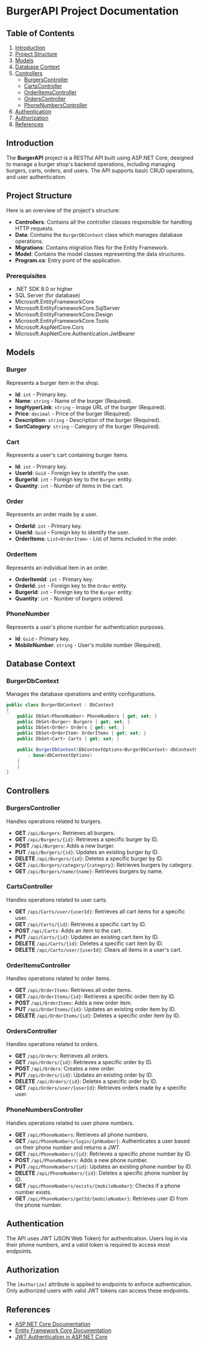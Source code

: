 # BurgerAPI Project Documentation
 
## Table of Contents
1. [Introduction](#introduction)
2. [Project Structure](#project-structure)
3. [Models](#models)
4. [Database Context](#database-context)
5. [Controllers](#controllers)
   - [BurgersController](#burgerscontroller)
   - [CartsController](#cartscontroller)
   - [OrderItemsController](#orderitemscontroller)
   - [OrdersController](#orderscontroller)
   - [PhoneNumbersController](#phonenumberscontroller)
6. [Authentication](#authentication)
7. [Authorization](#authorization)
8. [References](#references)
 
## Introduction
 
The **BurgerAPI** project is a RESTful API built using ASP.NET Core, designed to manage a burger shop's backend operations, including managing burgers, carts, orders, and users. The API supports basic CRUD operations, and user authentication.
 
## Project Structure

Here is an overview of the project's structure:
- **Controllers**: Contains all the controller classes responsible for handling HTTP requests.
- **Data**: Contains the `BurgerDbContext` class which manages database operations.
- **Migrations**: Contains migration files for the Entity Framework.
- **Model**: Contains the model classes representing the data structures.
- **Program.cs**: Entry point of the application.
 
### Prerequisites
 
- .NET SDK 8.0 or higher
- SQL Server (for database)
- Microsoft.EntityFrameworkCore
- Microsoft.EntityFrameworkCore.SqlServer
- Microsoft.EntityFrameworkCore.Design
- Microsoft.EntityFrameworkCore.Tools
- Microsoft.AspNetCore.Cors
- Microsoft.AspNetCore.Authentication.JwtBearer
 
## Models
 
### Burger
Represents a burger item in the shop.
 
- **Id**: `int` - Primary key.
- **Name**: `string` - Name of the burger (Required).
- **ImgHyperLink**: `string` - Image URL of the burger (Required).
- **Price**: `decimal` - Price of the burger (Required).
- **Description**: `string` - Description of the burger (Required).
- **SortCategory**: `string` - Category of the burger (Required).
 
### Cart
Represents a user's cart containing burger items.
 
- **Id**: `int` - Primary key.
- **UserId**: `Guid` - Foreign key to identify the user.
- **BurgerId**: `int` - Foreign key to the `Burger` entity.
- **Quantity**: `int` - Number of items in the cart.
 
### Order
Represents an order made by a user.
 
- **OrderId**: `int` - Primary key.
- **UserId**: `Guid` - Foreign key to identify the user.
- **OrderItems**: `List<OrderItem>` - List of items included in the order.
 
### OrderItem
Represents an individual item in an order.
 
- **OrderItemId**: `int` - Primary key.
- **OrderId**: `int` - Foreign key to the `Order` entity.
- **BurgerId**: `int` - Foreign key to the `Burger` entity.
- **Quantity**: `int` - Number of burgers ordered.
 
### PhoneNumber
Represents a user's phone number for authentication purposes.
 
- **Id**: `Guid` - Primary key.
- **MobileNumber**: `string` - User's mobile number (Required).
 
## Database Context
 
### BurgerDbContext
Manages the database operations and entity configurations.
 
```csharp
public class BurgerDbContext : DbContext
{
    public DbSet<PhoneNumber> PhoneNumbers { get; set; }
    public DbSet<Burger> Burgers { get; set; }
    public DbSet<Order> Orders { get; set; }
    public DbSet<OrderItem> OrderItems { get; set; }
    public DbSet<Cart> Carts { get; set; }
 
    public BurgerDbContext(DbContextOptions<BurgerDbContext> dbContextOptions)
        : base(dbContextOptions)
    {
    }
}
```
 
## Controllers
 
### BurgersController
 
Handles operations related to burgers.
 
- **GET** `/api/Burgers`: Retrieves all burgers.
- **GET** `/api/Burgers/{id}`: Retrieves a specific burger by ID.
- **POST** `/api/Burgers`: Adds a new burger.
- **PUT** `/api/Burgers/{id}`: Updates an existing burger by ID.
- **DELETE** `/api/Burgers/{id}`: Deletes a specific burger by ID.
- **GET** `/api/Burgers/category/{category}`: Retrieves burgers by category.
- **GET** `/api/Burgers/name/{name}`: Retrieves burgers by name.
 
### CartsController
 
Handles operations related to user carts.
 
- **GET** `/api/Carts/user/{userId}`: Retrieves all cart items for a specific user.
- **GET** `/api/Carts/{id}`: Retrieves a specific cart by ID.
- **POST** `/api/Carts`: Adds an item to the cart.
- **PUT** `/api/Carts/{id}`: Updates an existing cart item by ID.
- **DELETE** `/api/Carts/{id}`: Deletes a specific cart item by ID.
- **DELETE** `/api/Carts/user/{userId}`: Clears all items in a user's cart.
 
### OrderItemsController
 
Handles operations related to order items.
 
- **GET** `/api/OrderItems`: Retrieves all order items.
- **GET** `/api/OrderItems/{id}`: Retrieves a specific order item by ID.
- **POST** `/api/OrderItems`: Adds a new order item.
- **PUT** `/api/OrderItems/{id}`: Updates an existing order item by ID.
- **DELETE** `/api/OrderItems/{id}`: Deletes a specific order item by ID.
 
### OrdersController
 
Handles operations related to orders.
 
- **GET** `/api/Orders`: Retrieves all orders.
- **GET** `/api/Orders/{id}`: Retrieves a specific order by ID.
- **POST** `/api/Orders`: Creates a new order.
- **PUT** `/api/Orders/{id}`: Updates an existing order by ID.
- **DELETE** `/api/Orders/{id}`: Deletes a specific order by ID.
- **GET** `/api/Orders/user/{userId}`: Retrieves orders made by a specific user.
 
### PhoneNumbersController
 
Handles operations related to user phone numbers.
 
- **GET** `/api/PhoneNumbers`: Retrieves all phone numbers.
- **GET** `/api/PhoneNumbers/login/{phNumber}`: Authenticates a user based on their phone number and returns a JWT.
- **GET** `/api/PhoneNumbers/{id}`: Retrieves a specific phone number by ID.
- **POST** `/api/PhoneNumbers`: Adds a new phone number.
- **PUT** `/api/PhoneNumbers/{id}`: Updates an existing phone number by ID.
- **DELETE** `/api/PhoneNumbers/{id}`: Deletes a specific phone number by ID.
- **GET** `/api/PhoneNumbers/exists/{mobileNumber}`: Checks if a phone number exists.
- **GET** `/api/PhoneNumbers/getId/{mobileNumber}`: Retrieves user ID from the phone number.
 
## Authentication
 
The API uses JWT (JSON Web Token) for authentication. Users log in via their phone numbers, and a valid token is required to access most endpoints.
 
## Authorization
 
The `[Authorize]` attribute is applied to endpoints to enforce authentication. Only authorized users with valid JWT tokens can access these endpoints.

 
 
## References
 
- [ASP.NET Core Documentation](https://docs.microsoft.com/en-us/aspnet/core/)
- [Entity Framework Core Documentation](https://docs.microsoft.com/en-us/ef/core/)
- [JWT Authentication in ASP.NET Core](https://jwt.io/introduction/)
